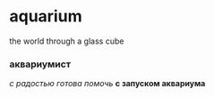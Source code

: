 # aquarium
 the world through a glass cube
### аквариумист

*с радостью готова помочь* **с запуском аквариума**
